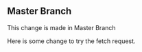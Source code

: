 ## Master Branch
This change is made in Master Branch 

Here is some change to try the fetch request.
